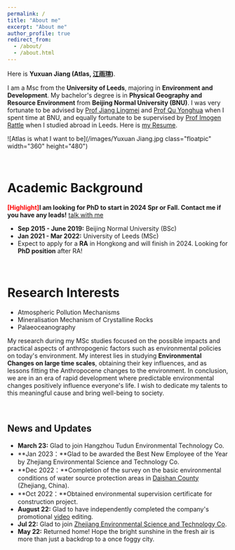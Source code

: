 ```yaml
---
permalink: /
title: "About me"
excerpt: "About me"
author_profile: true
redirect_from: 
  - /about/
  - /about.html
---
```


Here is **Yuxuan Jiang (Atlas, [江雨瑄](https://jiangyuxuan.com/file/江雨瑄简历.pdf))**.

I am a Msc from the **University of Leeds**, majoring in **Environment and Development**. My bachelor's degree is in **Physical Geography and Resource Environment** from **Beijing Normal University (BNU)**. I was very fortunate to be advised by [Prof Jiang Lingmei](http://www.slrss.cn/sourcedb_slrss_cas/kydw/yjy/202006/t20200628_566012.html) and [Prof Qu Yonghua](http://www.slrss.cn/sourcedb_slrss_cas/kydw/fyjy/202006/t20200628_566005.html) when I spent time at BNU, and equally fortunate to be supervised by [Prof Imogen Rattle](https://environment.leeds.ac.uk/see/staff/8918/dr-imogen-rattle) when I studied abroad in Leeds. Here is [my Resume](https://jiangyuxuan.com/file/ResumeYuxuanJiang.pdf).

![Atlas is what I want to be](/images/Yuxuan Jiang.jpg class="floatpic" width="360" height="480")

<br>

Academic Background
======
**<font color='red'>[Highlight]</font>I am looking for PhD to start in 2024 Spr or Fall. Contact me if you have any leads!** [talk with me](so0729vane@126.com)

- **Sep 2015 - June 2019:** Beijing Normal University (BSc)
- **Jan 2021 - Mar 2022:** University of Leeds (MSc)
- Expect to apply for a **RA** in Hongkong and will finish in 2024. Looking for **PhD position** after RA!

<br>

Research Interests
======
- Atmospheric Pollution Mechanisms
- Mineralisation Mechanism of Crystalline Rocks
- Palaeoceanography

My research during my MSc studies focused on the possible impacts and practical aspects of anthropogenic factors such as environmental policies on today's environment. My interest lies in studying **Environmental Changes on large time scales**, obtaining their key influences, and as lessons fitting the Anthropocene changes to the environment. In conclusion, we are in an era of rapid development where predictable environmental changes positively influence everyone's life. I wish to dedicate my talents to this meaningful cause and bring well-being to society.

<br>

## News and Updates

- **March 23:** Glad to join Hangzhou Tudun Environmental Technology Co.
- **Jan 2023：**Glad to be awarded the Best New Employee of the Year by Zhejiang Environmental Science and Technology Co.
- **Dec 2022：**Completion of the survey on the basic environmental conditions of water source protection areas in [Daishan County](https://baike.baidu.com/item/%E5%B2%B1%E5%B1%B1%E5%8E%BF/6792495) (Zhejiang, China).
- **Oct 2022：**Obtained environmental supervision certificate for construction project.
- **August 22:** Glad to have independently completed the company's promotional [video](https://www.bilibili.com/video/BV1vG411H7jJ/?spm_id_from=333.999.0.0&vd_source=e138d36a71c4a6d180d5b0a155b9bc28) editing.
- **Jul 22:** Glad to join [Zhejiang Environmental Science and Technology Co](https://www.zjshjkj.com/).
- **May 22:** Returned home! Hope the bright sunshine in the fresh air is more than just a backdrop to a once foggy city.
